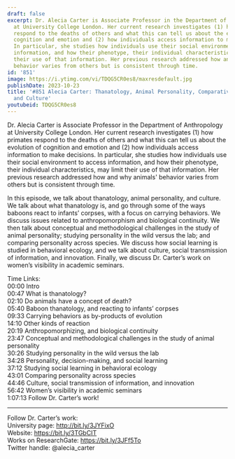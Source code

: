 ```yaml
---
draft: false
excerpt: Dr. Alecia Carter is Associate Professor in the Department of Anthropology
  at University College London. Her current research investigates (1) how primates
  respond to the deaths of others and what this can tell us about the evolution of
  cognition and emotion and (2) how individuals access information to make decisions.
  In particular, she studies how individuals use their social environment to access
  information, and how their phenotype, their individual characteristics, may limit
  their use of that information. Her previous research addressed how and why animals'
  behavior varies from others but is consistent through time.
id: '851'
image: https://i.ytimg.com/vi/TDQG5CR0es8/maxresdefault.jpg
publishDate: 2023-10-23
title: '#851 Alecia Carter: Thanatology, Animal Personality, Comparative Psychology,
  and Culture'
youtubeid: TDQG5CR0es8
---
```

Dr. Alecia Carter is Associate Professor in the Department of Anthropology at University College London. Her current research investigates (1) how primates respond to the deaths of others and what this can tell us about the evolution of cognition and emotion and (2) how individuals access information to make decisions. In particular, she studies how individuals use their social environment to access information, and how their phenotype, their individual characteristics, may limit their use of that information. Her previous research addressed how and why animals' behavior varies from others but is consistent through time.

In this episode, we talk about thanatology, animal personality, and culture. We talk about what thanatology is, and go through some of the ways baboons react to infants’ corpses, with a focus on carrying behaviors. We discuss issues related to anthropomorphism and biological continuity. We then talk about conceptual and methodological challenges in the study of animal personality; studying personality in the wild versus the lab; and comparing personality across species. We discuss how social learning is studied in behavioral ecology, and we talk about culture, social transmission of information, and innovation. Finally, we discuss Dr. Carter’s work on women’s visibility in academic seminars.

Time Links:  
00:00 Intro  
00:47  What is thanatology?  
02:10  Do animals have a concept of death?  
05:40  Baboon thanatology, and reacting to infants’ corpses  
09:33  Carrying behaviors as by-products of evolution  
14:10  Other kinds of reaction  
20:19  Anthropomorphizing, and biological continuity  
23:47  Conceptual and methodological challenges in the study of animal personality  
30:26  Studying personality in the wild versus the lab  
34:28  Personality, decision-making, and social learning  
37:12  Studying social learning in behavioral ecology  
43:01  Comparing personality across species  
44:46  Culture, social transmission of information, and innovation  
56:42  Women’s visibility in academic seminars  
1:07:13  Follow Dr. Carter’s work!

---

Follow Dr. Carter’s work:  
University page: http://bit.ly/3JYFixO  
Website: https://bit.ly/3TGbCIT  
Works on ResearchGate: https://bit.ly/3JFf5To  
Twitter handle: @alecia_carter
